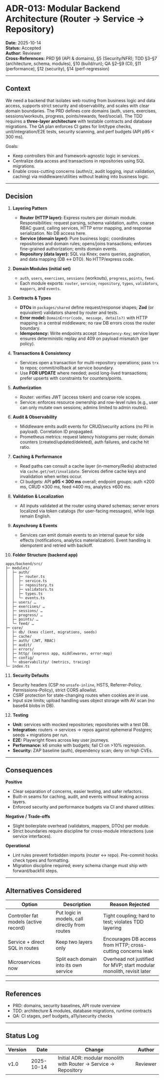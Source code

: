 # ADR-013: Modular Backend Architecture (Router → Service → Repository)

**Date:** 2025-10-14  
**Status:** Accepted  
**Author:** Reviewer  
**Cross-References:** PRD §6 (API & domains), §5 (Security/NFR); TDD §3–§7 (architecture, schema, modules), §10 (build/run); QA §2–§9 (CI), §11 (performance), §12 (security), §14 (perf-regression)

---

## Context

We need a backend that isolates web routing from business logic and data access, supports strict security and observability, and scales with clear domain boundaries. The PRD defines core domains (auth, users, exercises, sessions/workouts, progress, points/rewards, feed/social). The TDD requires a **three-layer architecture** with testable contracts and database migrations. The QA plan enforces CI gates for lint/type checks, unit/integration/E2E tests, security scanning, and perf budgets (API p95 < 300 ms).

Goals:

- Keep controllers thin and framework-agnostic logic in services.
- Centralize data access and transactions in repositories using SQL migrations.
- Enable cross-cutting concerns (authn/z, audit logging, input validation, caching) via middleware/utilities without leaking into business logic.

---

## Decision

1. **Layering Pattern**
   - **Router (HTTP layer):** Express routers per domain module. Responsibilities: request parsing, schema validation, authn, coarse RBAC guard, calling services, HTTP error mapping, and response serialization. No DB access here.
   - **Service (domain layer):** Pure business logic; coordinates repositories and domain rules; opens/joins transactions; enforces fine-grained authorization; emits domain events.
   - **Repository (data layer):** SQL via Knex; owns queries, pagination, and data mapping (DB ↔ DTO). No HTTP/express code.

2. **Domain Modules (initial set)**
   - `auth`, `users`, `exercises`, `sessions` (workouts), `progress`, `points`, `feed`.
   - Each module exports: `router`, `service`, `repository`, `types`, `validators`, `mappers`, and `events`.

3. **Contracts & Types**
   - **DTOs** in `packages/shared` define request/response shapes; **Zod** (or equivalent) validators shared by router and tests.
   - **Error model:** `DomainError(code, message, details?)` with HTTP mapping in a central middleware; no raw DB errors cross the router boundary.
   - **Idempotency:** Write endpoints accept `Idempotency-Key`; service layer ensures deterministic replay and 409 on payload mismatch (per policy).

4. **Transactions & Consistency**
   - Services open a transaction for multi-repository operations; pass `trx` to repos; commit/rollback at service boundary.
   - Use **FOR UPDATE** where needed; avoid long-lived transactions; prefer upserts with constraints for counters/points.

5. **Authorization**
   - Router: verifies JWT (access token) and coarse role scopes.
   - Service: enforces resource ownership and row-level rules (e.g., user can only mutate own sessions; admins limited to admin routes).

6. **Audit & Observability**
   - Middleware emits audit events for CRUD/security actions (no PII in payload). Correlation ID propagated.
   - Prometheus metrics: request latency histograms per route; domain counters (created/updated/deleted), auth failures, and cache hit ratio.

7. **Caching & Performance**
   - Read paths can consult a cache layer (in-memory/Redis) abstracted via `cache.get/set/invalidate`. Services define cache keys and invalidation when writes occur.
   - CI budgets: API **p95 < 300 ms** overall; endpoint groups: auth ≤200 ms, CRUD ≤300 ms, feed ≤400 ms, analytics ≤600 ms.

8. **Validation & Localization**
   - All inputs validated at the router using shared schemas; server errors localized via token catalogs (for user-facing messages), while logs remain English.

9. **Asynchrony & Events**
   - Services can emit domain events to an internal queue for side effects (notifications, analytics materialization). Event handling is idempotent and retried with backoff.

10. **Folder Structure (backend app)**

```
apps/backend/src/
├─ modules/
│  ├─ auth/
│  │  ├─ router.ts
│  │  ├─ service.ts
│  │  ├─ repository.ts
│  │  ├─ validators.ts
│  │  ├─ types.ts
│  │  └─ events.ts
│  ├─ users/ …
│  ├─ exercises/ …
│  ├─ sessions/ …
│  ├─ progress/ …
│  ├─ points/ …
│  └─ feed/ …
├─ core/
│  ├─ db/ (knex client, migrations, seeds)
│  ├─ cache/
│  ├─ auth/ (JWT, RBAC)
│  ├─ audit/
│  ├─ errors/
│  ├─ http/ (express app, middlewares, error-map)
│  ├─ config/
│  └─ observability/ (metrics, tracing)
└─ index.ts
```

11. **Security Defaults**

- Security headers (CSP no `unsafe-inline`, HSTS, Referrer-Policy, Permissions-Policy), strict CORS allowlist.
- CSRF protection for state-changing routes when cookies are in use.
- Input size limits; upload handling uses object storage with AV scan (no base64 blobs in DB).

12. **Testing**

- **Unit:** services with mocked repositories; repositories with a test DB.
- **Integration:** routers → services → repos against ephemeral Postgres; seeds + migrations per run.
- **E2E:** Playwright flows across key user journeys.
- **Performance:** k6 smoke with budgets; fail CI on >10% regression.
- **Security:** ZAP baseline (auth), dependency scan; deny on high CVEs.

---

## Consequences

**Positive**

- Clear separation of concerns, easier testing, and safer refactors.
- Built-in seams for caching, audit, and events without leaking across layers.
- Enforced security and performance budgets via CI and shared utilities.

**Negative / Trade-offs**

- Slight boilerplate overhead (validators, mappers, DTOs) per module.
- Strict boundaries require discipline for cross-module interactions (use service interfaces).

**Operational**

- Lint rules prevent forbidden imports (router ↔ repo). Pre-commit hooks check types and formatting.
- Migration discipline required; every schema change must ship with forward/backfill steps.

---

## Alternatives Considered

| Option                                | Description                                    | Reason Rejected                                                       |
| ------------------------------------- | ---------------------------------------------- | --------------------------------------------------------------------- |
| Controller fat models (active record) | Put logic in models, call directly from routes | Tight coupling; hard to test; violates TDD layering                   |
| Service + direct SQL in routes        | Keep two layers only                           | Encourages DB access from HTTP; cross-cutting concerns leak           |
| Microservices now                     | Split each domain into its own service         | Overhead not justified for MVP; start modular monolith, revisit later |

---

## References

- PRD: domains, security baselines, API route overview
- TDD: architecture & modules, database migrations, runtime contracts
- QA: CI stages, perf budgets, a11y/security checks

---

## Status Log

| Version | Date       | Change                                                           | Author   |
| ------- | ---------- | ---------------------------------------------------------------- | -------- |
| v1.0    | 2025-10-14 | Initial ADR: modular monolith with Router → Service → Repository | Reviewer |
